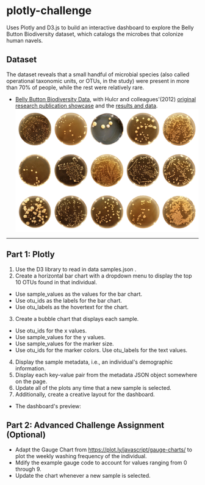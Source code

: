 # plotly-challenge
Uses Plotly and D3.js to build an interactive dashboard to explore the Belly Button Biodiversity dataset, which catalogs the microbes that colonize human navels.


## Dataset
The dataset reveals that a small handful of microbial species (also called operational taxonomic units, or OTUs, in the study) were present in more than 70% of people, while the rest were relatively rare.
* [Belly Button Biodiversity Data](data/samples.json), with Hulcr and colleagues'(2012)  [original research publication showcase](http://robdunnlab.com/projects/belly-button-biodiversity/) and the [results and data](http://robdunnlab.com/projects/belly-button-biodiversity/results-and-data/).
![preview](Images/bacteria_diversity.png)

- - -

## Part 1: Plotly
1. Use the D3 library to read in data samples.json .
2. Create a horizontal bar chart with a dropdown menu to display the top 10 OTUs found in that individual.
- Use sample_values as the values for the bar chart.
- Use otu_ids as the labels for the bar chart. 
- Use otu_labels as the hovertext for the chart.
3. Create a bubble chart that displays each sample. 
- Use otu_ids for the x values.
- Use sample_values for the y values.
- Use sample_values for the marker size.
- Use otu_ids for the marker colors. Use otu_labels for the text values.
4. Display the sample metadata, i.e., an individual's demographic information.
5. Display each key-value pair from the metadata JSON object somewhere on the page.
6. Update all of the plots any time that a new sample is selected.
7. Additionally, create a creative layout for the dashboard. 
  * The dashboard's preview:  

## Part 2: Advanced Challenge Assignment (Optional)
* Adapt the Gauge Chart from https://plot.ly/javascript/gauge-charts/ to plot the weekly washing frequency of the individual.
* Mdify the example gauge code to account for values ranging from 0 through 9. 
* Update the chart whenever a new sample is selected.
